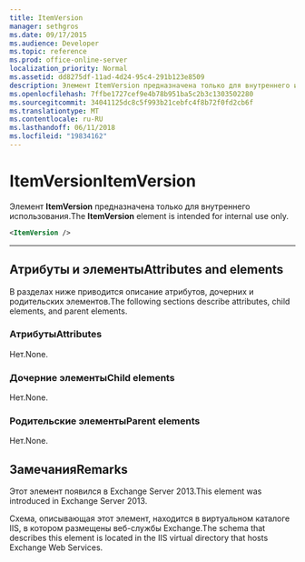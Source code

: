 ```yaml
---
title: ItemVersion
manager: sethgros
ms.date: 09/17/2015
ms.audience: Developer
ms.topic: reference
ms.prod: office-online-server
localization_priority: Normal
ms.assetid: dd8275df-11ad-4d24-95c4-291b123e8509
description: Элемент ItemVersion предназначена только для внутреннего использования.
ms.openlocfilehash: 7ffbe1727cef9e4b78b951ba5c2b3c1303502280
ms.sourcegitcommit: 34041125dc8c5f993b21cebfc4f8b72f0fd2cb6f
ms.translationtype: MT
ms.contentlocale: ru-RU
ms.lasthandoff: 06/11/2018
ms.locfileid: "19834162"
---
```

# <a name="itemversion"></a><span data-ttu-id="91ac4-103">ItemVersion</span><span class="sxs-lookup"><span data-stu-id="91ac4-103">ItemVersion</span></span>

<span data-ttu-id="91ac4-104">Элемент **ItemVersion** предназначена только для внутреннего использования.</span><span class="sxs-lookup"><span data-stu-id="91ac4-104">The **ItemVersion** element is intended for internal use only.</span></span> 
  
```XML
<ItemVersion />
```

 ****
## <a name="attributes-and-elements"></a><span data-ttu-id="91ac4-105">Атрибуты и элементы</span><span class="sxs-lookup"><span data-stu-id="91ac4-105">Attributes and elements</span></span>

<span data-ttu-id="91ac4-106">В разделах ниже приводится описание атрибутов, дочерних и родительских элементов.</span><span class="sxs-lookup"><span data-stu-id="91ac4-106">The following sections describe attributes, child elements, and parent elements.</span></span>
  
### <a name="attributes"></a><span data-ttu-id="91ac4-107">Атрибуты</span><span class="sxs-lookup"><span data-stu-id="91ac4-107">Attributes</span></span>

<span data-ttu-id="91ac4-108">Нет.</span><span class="sxs-lookup"><span data-stu-id="91ac4-108">None.</span></span>
  
### <a name="child-elements"></a><span data-ttu-id="91ac4-109">Дочерние элементы</span><span class="sxs-lookup"><span data-stu-id="91ac4-109">Child elements</span></span>

<span data-ttu-id="91ac4-110">Нет.</span><span class="sxs-lookup"><span data-stu-id="91ac4-110">None.</span></span>
  
### <a name="parent-elements"></a><span data-ttu-id="91ac4-111">Родительские элементы</span><span class="sxs-lookup"><span data-stu-id="91ac4-111">Parent elements</span></span>

<span data-ttu-id="91ac4-112">Нет.</span><span class="sxs-lookup"><span data-stu-id="91ac4-112">None.</span></span>
  
## <a name="remarks"></a><span data-ttu-id="91ac4-113">Замечания</span><span class="sxs-lookup"><span data-stu-id="91ac4-113">Remarks</span></span>

<span data-ttu-id="91ac4-114">Этот элемент появился в Exchange Server 2013.</span><span class="sxs-lookup"><span data-stu-id="91ac4-114">This element was introduced in Exchange Server 2013.</span></span>
  
<span data-ttu-id="91ac4-115">Схема, описывающая этот элемент, находится в виртуальном каталоге IIS, в котором размещены веб-службы Exchange.</span><span class="sxs-lookup"><span data-stu-id="91ac4-115">The schema that describes this element is located in the IIS virtual directory that hosts Exchange Web Services.</span></span>
  

